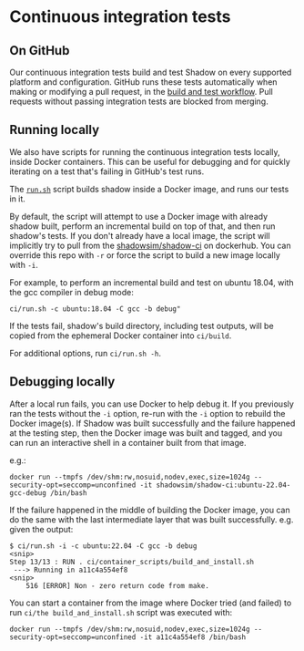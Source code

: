 # Continuous integration tests

## On GitHub

Our continuous integration tests build and test Shadow on every supported
platform and configuration. GitHub runs these tests automatically when making
or modifying a pull request, in the [build and test
workflow](../.github/workflows/build_shadow.yml). Pull requests without passing
integration tests are blocked from merging.

## Running locally

We also have scripts for running the continuous integration tests locally,
inside Docker containers. This can be useful for debugging and for quickly
iterating on a test that's failing in GitHub's test runs.

The [`run.sh`](../ci/run.sh) script builds shadow inside a Docker image, and
runs our tests in it.

By default, the script will attempt to use a Docker image with already shadow
built, perform an incremental build on top of that, and then run shadow's tests.
If you don't already have a local image, the script will implicitly try to pull
from the [shadowsim/shadow-ci](https://hub.docker.com/r/shadowsim/shadow-ci) on
dockerhub. You can override this repo with `-r` or force the script to build a
new image locally with `-i`.

For example, to perform an incremental build and test on ubuntu 18.04,
with the gcc compiler in debug mode:

```{.bash}
ci/run.sh -c ubuntu:18.04 -C gcc -b debug"
```

If the tests fail, shadow's build directory, including test outputs, will be copied
from the ephemeral Docker container into `ci/build`.

For additional options, run `ci/run.sh -h`.

## Debugging locally

After a local run fails, you can use Docker to help debug it. If you previously
ran the tests without the `-i` option, re-run with the `-i` option to rebuild
the Docker image(s). If Shadow was built successfully and the failure happened
at the testing step, then the Docker image was built and tagged, and you can
run an interactive shell in a container built from that image.

e.g.:

```{.bash}
docker run --tmpfs /dev/shm:rw,nosuid,nodev,exec,size=1024g --security-opt=seccomp=unconfined -it shadowsim/shadow-ci:ubuntu-22.04-gcc-debug /bin/bash
```

If the failure happened in the middle of building the Docker image, you can do
the same with the last intermediate layer that was built successfully. e.g.
given the output:

```{.bash}
$ ci/run.sh -i -c ubuntu:22.04 -C gcc -b debug
<snip>
Step 13/13 : RUN . ci/container_scripts/build_and_install.sh
 ---> Running in a11c4a554ef8
<snip>
    516 [ERROR] Non - zero return code from make.
```

You can start a container from the image where Docker tried (and failed) to run
`ci/the build_and_install.sh` script was executed with:

```{.bash}
docker run --tmpfs /dev/shm:rw,nosuid,nodev,exec,size=1024g --security-opt=seccomp=unconfined -it a11c4a554ef8 /bin/bash
```
